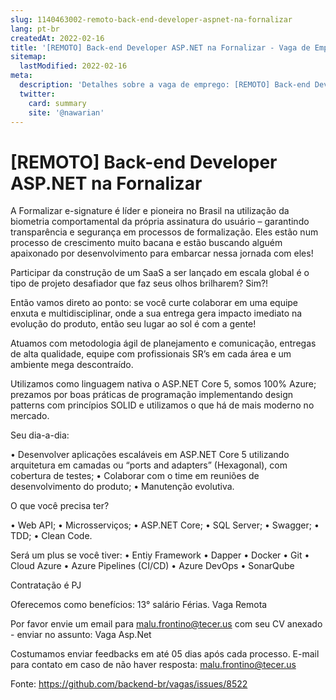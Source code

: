 ```yaml
---
slug: 1140463002-remoto-back-end-developer-aspnet-na-fornalizar
lang: pt-br
createdAt: 2022-02-16
title: '[REMOTO] Back-end Developer ASP.NET na Fornalizar - Vaga de Emprego'
sitemap:
  lastModified: 2022-02-16
meta:
  description: 'Detalhes sobre a vaga de emprego: [REMOTO] Back-end Developer ASP.NET na Fornalizar'
  twitter:
    card: summary
    site: '@nawarian'
---
```


# [REMOTO] Back-end Developer ASP.NET na Fornalizar

A Formalizar e-signature é líder e pioneira no Brasil na utilização da biometria comportamental da própria assinatura do usuário – garantindo transparência e segurança em processos de formalização. Eles estão num processo de crescimento muito bacana e estão buscando alguém apaixonado por desenvolvimento para embarcar nessa jornada com eles!

Participar da construção de um SaaS a ser lançado em escala global é o tipo de projeto desafiador que faz seus olhos brilharem? Sim?!

Então vamos direto ao ponto: se você curte colaborar em uma equipe enxuta e multidisciplinar, onde a sua entrega gera impacto imediato na evolução do produto, então seu lugar ao sol é com a gente!

Atuamos com metodologia ágil de planejamento e comunicação, entregas de alta qualidade, equipe com profissionais SR’s em cada área e um ambiente mega descontraído.

Utilizamos como linguagem nativa o ASP.NET Core 5, somos 100% Azure; prezamos por boas práticas de programação implementando design patterns com princípios SOLID e utilizamos o que há de mais moderno no mercado.

Seu dia-a-dia:

• Desenvolver aplicações escaláveis em ASP.NET Core 5 utilizando arquitetura em camadas ou “ports and adapters” (Hexagonal), com cobertura de testes;
• Colaborar com o time em reuniões de desenvolvimento do produto;
• Manutenção evolutiva.

O que você precisa ter?

• Web API;
• Microsserviços;
• ASP.NET Core;
• SQL Server;
• Swagger;
• TDD;
• Clean Code.

Será um plus se você tiver:
• Entiy Framework
• Dapper
• Docker
• Git
• Cloud Azure
• Azure Pipelines (CI/CD)
• Azure DevOps
• SonarQube

 
Contratação é PJ 

Oferecemos como benefícios:
13° salário
Férias.
Vaga Remota


Por favor envie um email para malu.frontino@tecer.us com seu CV anexado - enviar no assunto: Vaga Asp.Net


Costumamos enviar feedbacks em até 05 dias após cada processo.
E-mail para contato em caso de não haver resposta: malu.frontino@tecer.us


Fonte: https://github.com/backend-br/vagas/issues/8522